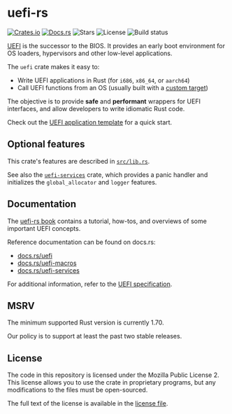 # uefi-rs

[![Crates.io](https://img.shields.io/crates/v/uefi)](https://crates.io/crates/uefi)
[![Docs.rs](https://docs.rs/uefi/badge.svg)](https://docs.rs/uefi)
![Stars](https://img.shields.io/github/stars/rust-osdev/uefi-rs)
![License](https://img.shields.io/github/license/rust-osdev/uefi-rs)
![Build status](https://github.com/rust-osdev/uefi-rs/workflows/Rust/badge.svg)

[UEFI] is the successor to the BIOS. It provides an early boot environment for
OS loaders, hypervisors and other low-level applications.

The `uefi` crate makes it easy to:
- Write UEFI applications in Rust (for `i686`, `x86_64`, or `aarch64`)
- Call UEFI functions from an OS (usually built with a [custom target][rustc-custom])

The objective is to provide **safe** and **performant** wrappers for UEFI interfaces,
and allow developers to write idiomatic Rust code.

Check out the [UEFI application template] for a quick start.

[UEFI]: https://en.wikipedia.org/wiki/Unified_Extensible_Firmware_Interface
[rustc-custom]: https://doc.rust-lang.org/rustc/targets/custom.html
[UEFI application template]: https://github.com/rust-osdev/uefi-rs/tree/HEAD/template

## Optional features

This crate's features are described in [`src/lib.rs`].

See also the [`uefi-services`] crate, which provides a panic handler and
initializes the `global_allocator` and `logger` features.

[`src/lib.rs`]: src/lib.rs
[`uefi-services`]: https://crates.io/crates/uefi-services

## Documentation

The [uefi-rs book] contains a tutorial, how-tos, and overviews of some
important UEFI concepts.

Reference documentation can be found on docs.rs:
- [docs.rs/uefi](https://docs.rs/uefi)
- [docs.rs/uefi-macros](https://docs.rs/uefi-macros)
- [docs.rs/uefi-services](https://docs.rs/uefi-services)

For additional information, refer to the [UEFI specification][spec].

[spec]: http://www.uefi.org/specifications
[uefi-rs book]: https://rust-osdev.github.io/uefi-rs/HEAD

## MSRV

The minimum supported Rust version is currently 1.70.

Our policy is to support at least the past two stable releases.

## License

The code in this repository is licensed under the Mozilla Public License 2.
This license allows you to use the crate in proprietary programs, but any modifications to the files must be open-sourced.

The full text of the license is available in the [license file](LICENSE).
